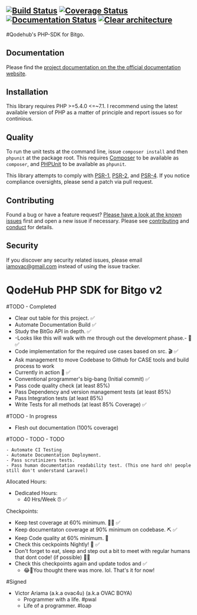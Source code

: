 [![Build Status][travis-image]][travis-url] [![Coverage Status][coveralls-image]][coveralls-url] [![Documentation Status][readthedocs-image]][readthedocs-url] [![Clear architecture][clear-architecture-image]][clear-architecture-url]
---

#Qodehub's PHP-SDK for Bitgo.

## Documentation

Please find the [project documentation on the the official documentation website](http://qodehub.github.io/bitgo-php).

## Installation

This library requires PHP >=5.4.0 <=~7.1. I recommend using the latest available version of PHP as a matter of principle and report issues so for continious.

<!-- ## Dependencies

![Composer dependency graph](https://rawgit.com/qodehub/bitgo-php/master/doc/dependencies.svg) -->

## Quality

To run the unit tests at the command line, issue `composer install` and then `phpunit` at the package root. This requires [Composer](http://getcomposer.org/) to be available as `composer`, and [PHPUnit](http://phpunit.de/manual/) to be available as `phpunit`.

This library attempts to comply with [PSR-1][], [PSR-2][], and [PSR-4][]. If you notice compliance oversights, please send a patch via pull request.

## Contributing

Found a bug or have a feature request? [Please have a look at the known issues](https://github.com/qodehub/bitgo-php/issues) first and open a new issue if necessary. Please see [contributing](CONTRIBUTING.md) and [conduct](CONDUCT.md) for details.

## Security

If you discover any security related issues, please email iamovac@gmail.com instead of using the issue tracker.

[travis-image]: https://secure.travis-ci.org/qodehub/bitgo-php.svg
[travis-url]: https://travis-ci.org/qodehub/bitgo-php
[coveralls-image]: https://coveralls.io/repos/qodehub/bitgo-php/badge.svg?branch=master&service=github
[coveralls-url]: https://coveralls.io/github/qodehub/bitgo-php?branch=master
[scrutinizer-image]: https://scrutinizer-ci.com/g/qodehub/bitgo-php/badges/quality-score.png?b=master
[scrutinizer-url]: https://scrutinizer-ci.com/g/qodehub/bitgo-php/?branch=master
[readthedocs-image]: https://readthedocs.org/projects/qodehub-bitgo-php/badge/?version=latest
[readthedocs-url]: http://qodehub-bitgo-php.readthedocs.io/en/latest/?badge=latest
[clear-architecture-image]: https://img.shields.io/badge/Clear%20Architecture-%E2%9C%94-brightgreen.svg
[clear-architecture-url]: https://github.com/jkphl/clear-architecture
[author-url]: http://www.qodehub.com
[PSR-1]: https://github.com/php-fig/fig-standards/blob/master/accepted/PSR-1-basic-coding-standard.md
[PSR-2]: https://github.com/php-fig/fig-standards/blob/master/accepted/PSR-2-coding-style-guide.md
[PSR-4]: https://github.com/php-fig/fig-standards/blob/master/accepted/PSR-4-autoloader.md


# QodeHub PHP SDK for Bitgo v2

#TODO - Completed
- Clear out table for this project. ✅
- Automate Documentation Build ✅
- Study the BitGo API in depth. ✅
- -Looks like this will walk with me through out the development phase.- 📝 ✅
- Code implementation for the required use cases based on src. 🎬 ✅
- Ask management to move Codebase to Github for CASE tools and build process to work
- Currently in action 🎉 ✅
- Conventional programmer's big-bang (Initial commit) ✅
- Pass code quality check (at least 85%)
- Pass Dependency and version management tests (at least 85%)
- Pass Integration tests (at least 85%)
- Write Tests for all methods (at least 85% Coverage) ✅


#TODO - In progress
- Flesh out documentation (100% coverage)

#TODO - TODO - TODO
```
- Automate CI Testing
- Automate Documentation Deployment.
- Pass scrutinizers tests.
- Pass human documentation readability test. (This one hard oh! people still don't understand Laravel)
```


Allocated Hours:
- Dedicated Hours:
    + 40 Hrs/Week ⏰ ✅

Checkpoints:
- Keep test coverage at 60% minimum. 👩‍⚕️ ✅
- Keep documentaton coverage at 90% minimum on codebase. ⛏ ✅
- Keep Code quality at 60% minimum. 🐞
- Check this ceckpoints Nightly! 💋 ✅
- Don't forget to eat, sleep and step out a bit to meet with regular humans that dont code! (if possible) 🤷‍♂️
- Check this checkpoints again and update todos and ✅
    - 😂🤣You thought there was more. lol. That's it for now!


#Signed
- Victor Ariama (a.k.a ovac4u) (a.k.a OVAC BOYA)
    + Programmer with a life. #pwal
    + Life of a programmer. #loap
